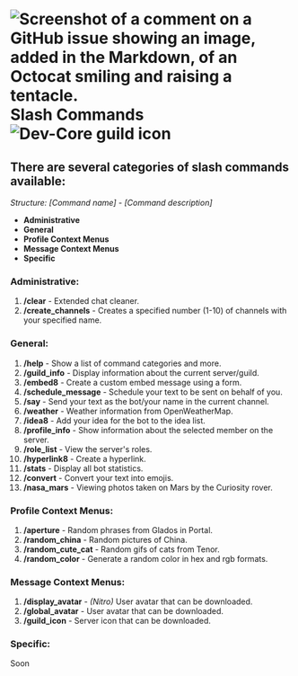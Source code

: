 # ![Screenshot of a comment on a GitHub issue showing an image, added in the Markdown, of an Octocat smiling and raising a tentacle.](https://cdn.discordapp.com/avatars/1255982377386119251/9feafd2b4ae2cdbd5976be3cf312f4ba.png?size=40) Slash Commands ![Dev-Core guild icon](https://cdn.discordapp.com/icons/1160516320455036949/59dc8c9bb1af0a72fc2cae434a8b0f85.png?size=40)
## There are several categories of slash commands available:
*Structure: [Command name] - [Command description]*

- **Administrative**
- **General**
- **Profile Context Menus**
- **Message Context Menus**
- **Specific**

### Administrative:
1. **/clear** - Extended chat cleaner.
2. **/create_channels** - Creates a specified number (1-10) of channels with your specified name.


### General:
1. **/help** - Show a list of command categories and more.
2. **/guild_info** - Display information about the current server/guild.
3. **/embed8** - Create a custom embed message using a form.
4. **/schedule_message** - Schedule your text to be sent on behalf of you.
5. **/say** - Send your text as the bot/your name in the current channel.
6. **/weather** - Weather information from OpenWeatherMap.
7. **/idea8** - Add your idea for the bot to the idea list.
8. **/profile_info** - Show information about the selected member on the server.
9. **/role_list** - View the server's roles.
10. **/hyperlink8** - Create a hyperlink.
11. **/stats** - Display all bot statistics.
12. **/convert** - Convert your text into emojis.
13. **/nasa_mars** - Viewing photos taken on Mars by the Curiosity rover.

### Profile Context Menus:
1. **/aperture** - Random phrases from Glados in Portal.
2. **/random_china** - Random pictures of China.
3. **/random_cute_cat** - Random gifs of cats from Tenor.
4. **/random_color** - Generate a random color in hex and rgb formats.
  
### Message Context Menus:
1. **/display_avatar** - *(Nitro)* User avatar that can be downloaded.
2. **/global_avatar** - User avatar that can be downloaded.
3. **/guild_icon** - Server icon that can be downloaded.

### Specific:
Soon
